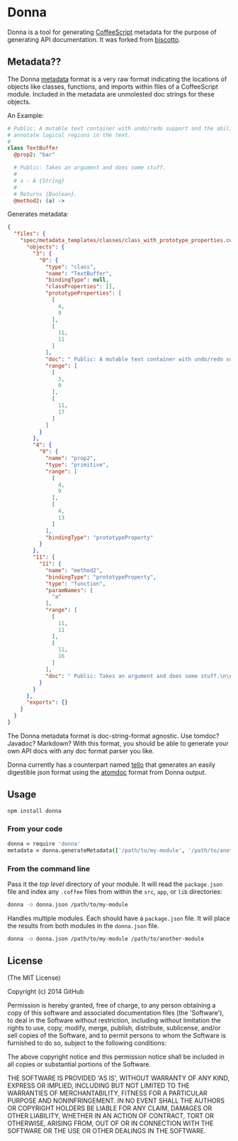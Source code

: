 # Donna

Donna is a tool for generating [CoffeeScript](http://coffeescript.org/) metadata
for the purpose of generating API documentation. It was forked from
[biscotto](https://github.com/atom/biscotto).

## Metadata??

The Donna [metadata][meta] format is a very raw format indicating the locations
of objects like classes, functions, and imports within files of a CoffeeScript
module. Included in the metadata are unmolested doc strings for these objects.

An Example:

```coffee
# Public: A mutable text container with undo/redo support and the ability to
# annotate logical regions in the text.
#
class TextBuffer
  @prop2: "bar"

  # Public: Takes an argument and does some stuff.
  #
  # a - A {String}
  #
  # Returns {Boolean}.
  @method2: (a) ->
```

Generates metadata:

```json
{
  "files": {
    "spec/metadata_templates/classes/class_with_prototype_properties.coffee": {
      "objects": {
        "3": {
          "0": {
            "type": "class",
            "name": "TextBuffer",
            "bindingType": null,
            "classProperties": [],
            "prototypeProperties": [
              [
                4,
                9
              ],
              [
                11,
                11
              ]
            ],
            "doc": " Public: A mutable text container with undo/redo support and the ability to\nannotate logical regions in the text.\n\n ",
            "range": [
              [
                3,
                0
              ],
              [
                11,
                17
              ]
            ]
          }
        },
        "4": {
          "9": {
            "name": "prop2",
            "type": "primitive",
            "range": [
              [
                4,
                9
              ],
              [
                4,
                13
              ]
            ],
            "bindingType": "prototypeProperty"
          }
        },
        "11": {
          "11": {
            "name": "method2",
            "bindingType": "prototypeProperty",
            "type": "function",
            "paramNames": [
              "a"
            ],
            "range": [
              [
                11,
                11
              ],
              [
                11,
                16
              ]
            ],
            "doc": " Public: Takes an argument and does some stuff.\n\na - A {String}\n\nReturns {Boolean}. "
          }
        }
      },
      "exports": {}
    }
  }
}

```

The Donna metadata format is doc-string-format agnostic. Use tomdoc? Javadoc?
Markdown? With this format, you should be able to generate your own API docs
with any doc format parser you like.

Donna currently has a counterpart named [tello](https://github.com/atom/tello)
that generates an easily digestible json format using the [atomdoc][atomdoc]
format from Donna output.

## Usage

``` bash
npm install donna
```

### From your code

```coffee
donna = require 'donna'
metadata = donna.generateMetadata(['/path/to/my-module', '/path/to/another-module'])
```

### From the command line

Pass it the _top level_ directory of your module. It will read the
`package.json` file and index any `.coffee` files from within the `src`, `app`,
or `lib` directories:

``` bash
donna -o donna.json /path/to/my-module
```

Handles multiple modules. Each should have a `package.json` file. It will place
the results from both modules in the `donna.json` file.

``` bash
donna -o donna.json /path/to/my-module /path/to/another-module
```

## License

(The MIT License)

Copyright (c) 2014 GitHub

Permission is hereby granted, free of charge, to any person obtaining
a copy of this software and associated documentation files (the
'Software'), to deal in the Software without restriction, including
without limitation the rights to use, copy, modify, merge, publish,
distribute, sublicense, and/or sell copies of the Software, and to
permit persons to whom the Software is furnished to do so, subject to
the following conditions:

The above copyright notice and this permission notice shall be
included in all copies or substantial portions of the Software.

THE SOFTWARE IS PROVIDED 'AS IS', WITHOUT WARRANTY OF ANY KIND,
EXPRESS OR IMPLIED, INCLUDING BUT NOT LIMITED TO THE WARRANTIES OF
MERCHANTABILITY, FITNESS FOR A PARTICULAR PURPOSE AND NONINFRINGEMENT.
IN NO EVENT SHALL THE AUTHORS OR COPYRIGHT HOLDERS BE LIABLE FOR ANY
CLAIM, DAMAGES OR OTHER LIABILITY, WHETHER IN AN ACTION OF CONTRACT,
TORT OR OTHERWISE, ARISING FROM, OUT OF OR IN CONNECTION WITH THE
SOFTWARE OR THE USE OR OTHER DEALINGS IN THE SOFTWARE.

[meta]:https://github.com/atom/donna/blob/master/spec/metadata_templates/test_package/test_metadata.json
[atomdoc]:https://github.com/atom/atomdoc
